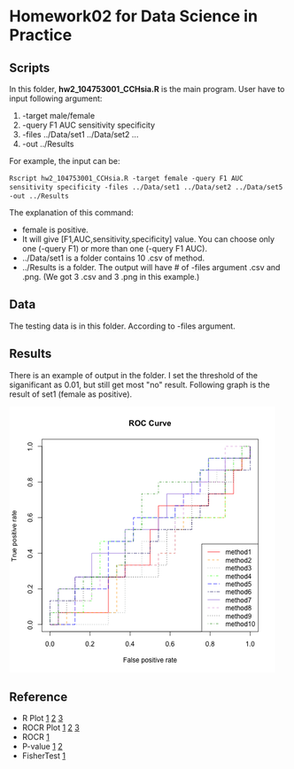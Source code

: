 # Homework02 for Data Science in Practice
## Scripts
In this folder, __hw2\_104753001\_CCHsia.R__ is the main program. User have to input following argument:

1. -target male/female
2. -query F1 AUC sensitivity specificity
3. -files ../Data/set1 ../Data/set2 ...
4. -out ../Results

For example, the input can be: 

    Rscript hw2_104753001_CCHsia.R -target female -query F1 AUC sensitivity specificity -files ../Data/set1 ../Data/set2 ../Data/set5 -out ../Results

The explanation of this command:

- female is positive.
- It will give [F1,AUC,sensitivity,specificity] value. You can choose only one (-query F1) or more than one (-query F1 AUC).
- ../Data/set1 is a folder contains 10 .csv of method.
- ../Results is a folder. The output will have # of -files argument .csv and .png. (We got 3 .csv and 3 .png in this example.)

## Data
The testing data is in this folder. According to -files argument.

## Results
There is an example of output in the folder. I set the threshold of the siganificant as 0.01, but still get most "no" result. Following graph is the result of set1 (female as positive).


![alt tag](https://raw.githubusercontent.com/casperhsia/dataScience_hw/master/hw02/Results/set1_ROC.png)

## Reference
- R Plot  [1](http://www.harding.edu/fmccown/r/)
[2](http://www.statmethods.net/advgraphs/parameters.html)
[3](http://stackoverflow.com/questions/19053440/r-legend-with-points-and-lines-being-different-colors-for-the-same-legend-item)
- ROCR Plot  [1](http://www.inside-r.org/packages/cran/verification/docs/roc.plot)
[2](http://stackoverflow.com/questions/14085281/multiple-roc-curves-in-one-plot-rocr)
[3](http://www.r-bloggers.com/an-example-of-roc-curves-plotting-with-rocr/)
- ROCR  [1](https://cran.r-project.org/web/packages/ROCR/ROCR.pdf)
- P-value  [1](http://stats.stackexchange.com/questions/75050/in-r-how-to-compute-the-p-value-for-area-under-roc)
[2](http://blog.xuite.net/metafun/life/82541806-p-value%E3%80%81%E9%A1%AF%E8%91%97%E6%B0%B4%E6%BA%96%E3%80%81Type+I+error,+Type+2+error)
- FisherTest  [1](https://stat.ethz.ch/R-manual/R-devel/library/stats/html/fisher.test.html)

